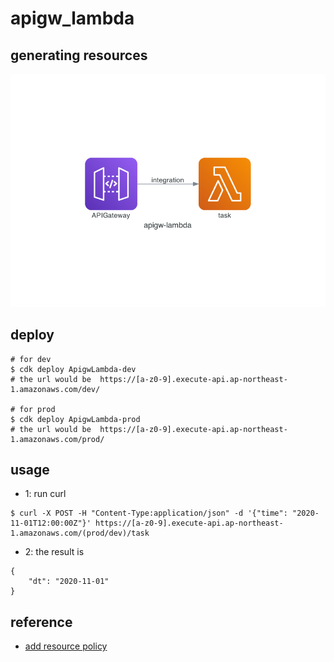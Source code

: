 # apigw_lambda


## generating resources

![image](./pics/arch.png)

## deploy

```shell script
# for dev
$ cdk deploy ApigwLambda-dev
# the url would be  https://[a-z0-9].execute-api.ap-northeast-1.amazonaws.com/dev/

# for prod
$ cdk deploy ApigwLambda-prod
# the url would be  https://[a-z0-9].execute-api.ap-northeast-1.amazonaws.com/prod/
```

## usage

* 1: run curl

```shell script
$ curl -X POST -H "Content-Type:application/json" -d '{"time": "2020-11-01T12:00:00Z"}' https://[a-z0-9].execute-api.ap-northeast-1.amazonaws.com/(prod/dev)/task
```

* 2: the result is

```shell script
{
    "dt": "2020-11-01"
}
```

## reference

* [add resource policy](https://medium.com/@martinkuzdowicz/aws-cdk-template-for-api-gateway-with-resource-policy-dc17a487718)
